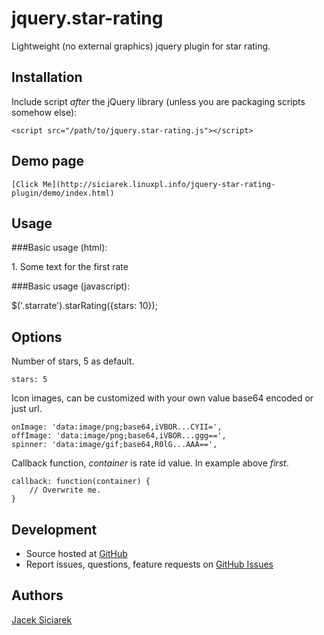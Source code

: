 jquery.star-rating
===============================

Lightweight (no external graphics) jquery plugin for star rating.

## Installation

Include script *after* the jQuery library (unless you are packaging scripts somehow else):

    <script src="/path/to/jquery.star-rating.js"></script>

## Demo page

    [Click Me](http://siciarek.linuxpl.info/jquery-star-rating-plugin/demo/index.html)

## Usage

###Basic usage (html):

<p>1. Some text for the first rate</p>
<div class="starrate" id="first"></div>

###Basic usage (javascript):

$('.starrate').starRating({stars: 10});


## Options

Number of stars, 5 as default.

    stars: 5

Icon images, can be customized with your own value base64 encoded or just url.

    onImage: 'data:image/png;base64,iVBOR...CYII=',
    offImage: 'data:image/png;base64,iVBOR...ggg==',
    spinner: 'data:image/gif;base64,R0lG...AAA==',

Callback function, *container* is rate id value. In example above *first*.

    callback: function(container) {
        // Overwrite me.
    }

## Development

- Source hosted at [GitHub](https://github.com/siciarek/jquery-star-rating-plugin)
- Report issues, questions, feature requests on [GitHub Issues](https://github.com/siciarek/jquery-star-rating-plugin/issues)

## Authors

[Jacek Siciarek](https://github.com/siciarek)
